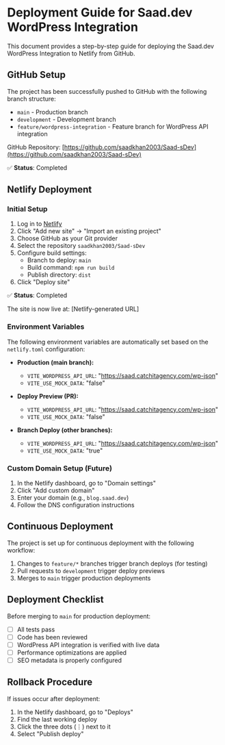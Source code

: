 # Deployment Guide for Saad.dev WordPress Integration

This document provides a step-by-step guide for deploying the Saad.dev WordPress Integration to Netlify from GitHub.

## GitHub Setup

The project has been successfully pushed to GitHub with the following branch structure:

- `main` - Production branch
- `development` - Development branch
- `feature/wordpress-integration` - Feature branch for WordPress API integration

GitHub Repository: [https://github.com/saadkhan2003/Saad-sDev](https://github.com/saadkhan2003/Saad-sDev)

✅ **Status**: Completed

## Netlify Deployment

### Initial Setup

1. Log in to [Netlify](https://app.netlify.com/)
2. Click "Add new site" → "Import an existing project"
3. Choose GitHub as your Git provider
4. Select the repository `saadkhan2003/Saad-sDev`
5. Configure build settings:
   - Branch to deploy: `main`
   - Build command: `npm run build`
   - Publish directory: `dist`
6. Click "Deploy site"

✅ **Status**: Completed

The site is now live at: [Netlify-generated URL]

### Environment Variables

The following environment variables are automatically set based on the `netlify.toml` configuration:

- **Production (main branch):**
  - `VITE_WORDPRESS_API_URL`: "https://saad.catchitagency.com/wp-json"
  - `VITE_USE_MOCK_DATA`: "false"

- **Deploy Preview (PR):**
  - `VITE_WORDPRESS_API_URL`: "https://saad.catchitagency.com/wp-json"
  - `VITE_USE_MOCK_DATA`: "false"

- **Branch Deploy (other branches):**
  - `VITE_WORDPRESS_API_URL`: "https://saad.catchitagency.com/wp-json"
  - `VITE_USE_MOCK_DATA`: "true"

### Custom Domain Setup (Future)

1. In the Netlify dashboard, go to "Domain settings"
2. Click "Add custom domain"
3. Enter your domain (e.g., `blog.saad.dev`)
4. Follow the DNS configuration instructions

## Continuous Deployment

The project is set up for continuous deployment with the following workflow:

1. Changes to `feature/*` branches trigger branch deploys (for testing)
2. Pull requests to `development` trigger deploy previews
3. Merges to `main` trigger production deployments

## Deployment Checklist

Before merging to `main` for production deployment:

- [ ] All tests pass
- [ ] Code has been reviewed
- [ ] WordPress API integration is verified with live data
- [ ] Performance optimizations are applied
- [ ] SEO metadata is properly configured

## Rollback Procedure

If issues occur after deployment:

1. In the Netlify dashboard, go to "Deploys"
2. Find the last working deploy
3. Click the three dots (⋮) next to it
4. Select "Publish deploy"
